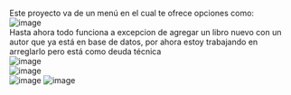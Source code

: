 Este proyecto va de un menú en el cual te ofrece opciones como: <br>
![image](https://github.com/user-attachments/assets/0e2478cc-7cb6-4a24-b182-9ccedc70dac4)<br>
Hasta ahora todo funciona a excepcion de agregar un libro nuevo con un autor que ya está en base de datos, por ahora estoy trabajando en arreglarlo pero está como deuda técnica<br>
![image](https://github.com/user-attachments/assets/c5557944-8eec-471b-9f2f-5e33f6b9def9)<br>
![image](https://github.com/user-attachments/assets/2e2f7abd-be16-468f-9e55-dd36d4282687)<br>
![image](https://github.com/user-attachments/assets/a9bb260f-376a-442b-b4cf-2032f1bee984)
![image](https://github.com/user-attachments/assets/7e7a5999-67b5-401a-bb8c-1258bbcfa44e)<br>



